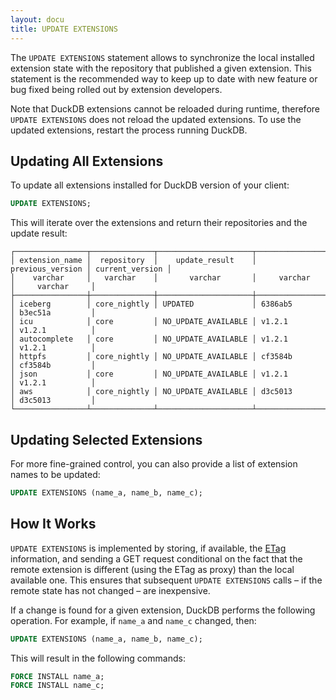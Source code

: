 ```yaml
---
layout: docu
title: UPDATE EXTENSIONS
---
```


The `UPDATE EXTENSIONS` statement allows to synchronize the local installed extension state with the repository that published a given extension.
This statement is the recommended way to keep up to date with new feature or bug fixed being rolled out by extension developers.

Note that DuckDB extensions cannot be reloaded during runtime, therefore `UPDATE EXTENSIONS` does not reload the updated extensions.
To use the updated extensions, restart the process running DuckDB.

## Updating All Extensions

To update all extensions installed for DuckDB version of your client:

```sql
UPDATE EXTENSIONS;
```

This will iterate over the extensions and return their repositories and the update result:

```text
┌────────────────┬──────────────┬─────────────────────┬──────────────────┬─────────────────┐
│ extension_name │  repository  │    update_result    │ previous_version │ current_version │
│    varchar     │   varchar    │       varchar       │     varchar      │     varchar     │
├────────────────┼──────────────┼─────────────────────┼──────────────────┼─────────────────┤
│ iceberg        │ core_nightly │ UPDATED             │ 6386ab5          │ b3ec51a         │
│ icu            │ core         │ NO_UPDATE_AVAILABLE │ v1.2.1           │ v1.2.1          │
│ autocomplete   │ core         │ NO_UPDATE_AVAILABLE │ v1.2.1           │ v1.2.1          │
│ httpfs         │ core_nightly │ NO_UPDATE_AVAILABLE │ cf3584b          │ cf3584b         │
│ json           │ core         │ NO_UPDATE_AVAILABLE │ v1.2.1           │ v1.2.1          │
│ aws            │ core_nightly │ NO_UPDATE_AVAILABLE │ d3c5013          │ d3c5013         │
└────────────────┴──────────────┴─────────────────────┴──────────────────┴─────────────────┘
```

## Updating Selected Extensions

For more fine-grained control, you can also provide a list of extension names to be updated:

```sql
UPDATE EXTENSIONS (name_a, name_b, name_c);
```

## How It Works

`UPDATE EXTENSIONS` is implemented by storing, if available, the [ETag](https://en.wikipedia.org/wiki/HTTP_ETag) information, and sending a GET request conditional on the fact that the remote extension is different (using the ETag as proxy) than the local available one.
This ensures that subsequent `UPDATE EXTENSIONS` calls – if the remote state has not changed – are inexpensive.

If a change is found for a given extension, DuckDB performs the following operation. For example, if `name_a` and `name_c` changed, then:

```sql
UPDATE EXTENSIONS (name_a, name_b, name_c);
```

This will result in the following commands:

```sql
FORCE INSTALL name_a;
FORCE INSTALL name_c;
```